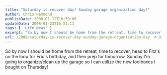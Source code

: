 ```yaml
---
title: "Saturday is recover day! Sunday garage organization day!"
author: Chris Hammond
publishDate: 2008-01-12T16:39:00
updateDate: 2008-01-23T16:51:11
tags: [ 'Life News' ]
excerpt: "So by now I should be home from the retreat, time to recover, head to Fitz's on the loop for Eric's birthday, and then prep for tomorrow. Sunday I'm going to organize/clean up the garage so I can utilize the new toolboxes I bought on..."
url: /2008/saturday-is-recover-day-sunday-garage-organization-day  # Use the generated URL with year
---
```

So by now I should be home from the retreat, time to recover, head to Fitz's on the loop for Eric's birthday, and then prep for tomorrow. Sunday I'm going to organize/clean up the garage so I can utilize the new toolboxes I bought on Thursday!
